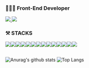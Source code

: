 ### 👩🏻‍💻 Front-End Developer
<div>
  <a href="https://velog.io/@kyj277/posts">
        <img src="https://img.shields.io/badge/velog-20C997?style=for-the-badge&logo=velog&logoColor=white"/>
    </a>
  
  <a href="mailto:kyujin277@gmail.com">
        <img src="https://img.shields.io/badge/gmail-EA4335?style=for-the-badge&logo=gmail&logoColor=white"/>
    </a>
</div>

### ⚒️ STACKS
<div style="display: flex; flex-wrap: wrap;">
  <img src="https://img.shields.io/badge/react-61DAFB?style=for-the-badge&logo=react&logoColor=black">
  <img src="https://img.shields.io/badge/Redux-764ABC?style=for-the-badge&logo=Redux&logoColor=white">
  <br>
  <img src="https://img.shields.io/badge/Javascript-F7DF1E?style=for-the-badge&logo=JavaScript&logoColor=black">
  <img src="https://img.shields.io/badge/HTML5-E34F26?style=for-the-badge&logo=HTML5&logoColor=white">
  <img src="https://img.shields.io/badge/CSS3-1572B6?style=for-the-badge&logo=CSS3&logoColor=white">
  <br>
  <img src="https://img.shields.io/badge/node.js-339933?style=for-the-badge&logo=Node.js&logoColor=white">
  <img src="https://img.shields.io/badge/mongoDB-47A248?style=for-the-badge&logo=MongoDB&logoColor=white">
  <img src="https://img.shields.io/badge/amazons3-569A31?style=for-the-badge&logo=amazons3&logoColor=white">
  <br>
  <img src="https://img.shields.io/badge/python-3776AB?style=for-the-badge&logo=python&logoColor=white">
  <img src="https://img.shields.io/badge/django-092E20?style=for-the-badge&logo=django&logoColor=white">
  <br>
  <img src="https://img.shields.io/badge/github-181717?style=for-the-badge&logo=github&logoColor=white">
  <img src="https://img.shields.io/badge/figma-F24E1E?style=for-the-badge&logo=figma&logoColor=white">
  <img src="https://img.shields.io/badge/notion-000000?style=for-the-badge&logo=notion&logoColor=white">
  <img src="https://img.shields.io/badge/slack-4A154B?style=for-the-badge&logo=slack&logoColor=white">
</div>

<br>

<div style="display: flex; flex-wrap: wrap;">
  
  ![Anurag's github stats](https://github-readme-stats.vercel.app/api?username=kyj5599&show_icons=true&nclude_all_commits=true&count_private=true&theme=tokyonight)
  ![Top Langs](https://github-readme-stats.vercel.app/api/top-langs/?username=kyj5599&layout=compact&theme=tokyonight)

</div>
